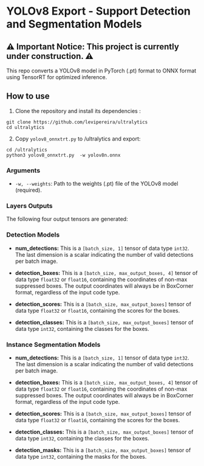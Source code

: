 # YOLOv8 Export - Support Detection and Segmentation Models

## ⚠️ Important Notice: This project is currently under construction. ⚠️

This repo converts a YOLOv8 model in PyTorch (.pt) format to ONNX format using TensorRT for optimized inference.


## How to use
1. Clone the repository and install its dependencies :
```
git clone https://github.com/levipereira/ultralytics
cd ultralytics
```

2. Copy `yolov8_onnxtrt.py` to /ultralytics and export:
```
cd /ultralytics
python3 yolov8_onnxtrt.py  -w yolov8n.onnx 
```
### Arguments
- `-w, --weights`: Path to the weights (.pt) file of the YOLOv8 model (required).

### Layers Outputs

The following four output tensors are generated:


### Detection Models 
- **num_detections:**
  This is a `[batch_size, 1]` tensor of data type `int32`. The last dimension is a scalar indicating the number of valid detections per batch image.  

- **detection_boxes:**
  This is a `[batch_size, max_output_boxes, 4]` tensor of data type `float32` or `float16`, containing the coordinates of non-max suppressed boxes. The output coordinates will always be in BoxCorner format, regardless of the input code type.

- **detection_scores:**
  This is a `[batch_size, max_output_boxes]` tensor of data type `float32` or `float16`, containing the scores for the boxes.

- **detection_classes:**
  This is a `[batch_size, max_output_boxes]` tensor of data type `int32`, containing the classes for the boxes.


### Instance Segmentation Models 
- **num_detections:**
  This is a `[batch_size, 1]` tensor of data type `int32`. The last dimension is a scalar indicating the number of valid detections per batch image.  

- **detection_boxes:**
  This is a `[batch_size, max_output_boxes, 4]` tensor of data type `float32` or `float16`, containing the coordinates of non-max suppressed boxes. The output coordinates will always be in BoxCorner format, regardless of the input code type.

- **detection_scores:**
  This is a `[batch_size, max_output_boxes]` tensor of data type `float32` or `float16`, containing the scores for the boxes.

- **detection_classes:**
  This is a `[batch_size, max_output_boxes]` tensor of data type `int32`, containing the classes for the boxes.

- **detection_masks:**
  This is a `[batch_size, max_output_boxes]` tensor of data type `int32`, containing the masks for the boxes.


 
